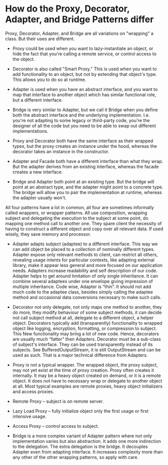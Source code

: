 # How do the Proxy, Decorator, Adapter, and Bridge Patterns differ

Proxy, Decorator, Adapter, and Bridge are all variations on "wrapping" a class. But their uses are different.

- Proxy could be used when you want to lazy-instantiate an object, or hide the fact that you're calling a remote service, or control access to the object.

- Decorator is also called "Smart Proxy." This is used when you want to add functionality to an object, but not by extending that object's type. This allows you to do so at runtime.

- Adapter is used when you have an abstract interface, and you want to map that interface to another object which has similar functional role, but a different interface.

- Bridge is very similar to Adapter, but we call it Bridge when you define both the abstract interface and the underlying implementation. I.e. you're not adapting to some legacy or third-party code, you're the designer of all the code but you need to be able to swap out different implementations.

- Proxy and Decorator both have the same interface as their wrapped types, but the proxy creates an instance under the hood, whereas the decorator takes an instance in the constructor.

- Adapter and Facade both have a different interface than what they wrap. But the adapter derives from an existing interface, whereas the facade creates a new interface.

- Bridge and Adapter both point at an existing type. But the bridge will point at an abstract type, and the adapter might point to a concrete type. The bridge will allow you to pair the implementation at runtime, whereas the adapter usually won't.

All four patterns have a lot in common, all four are sometimes informally called wrappers, or wrapper patterns. All use composition, wrapping subject and delegating the execution to the subject at some point, do mapping one method call to another one. They spare client the necessity of having to construct a different object and copy over all relevant data. If used wisely, they save memory and processor.

- Adapter adapts subject (adaptee) to a different interface. This way we can add object be placed to a collection of nominally different types. Adapter expose only relevant methods to client, can restrict all others, revealing usage intents for particular contexts, like adapting external library, make it appear less general and more focused on our application needs. Adapters increase readability and self description of our code. Adapter helps to get around limitation of only single inheritance. It can combine several adaptees under one envelope giving impression of multiple inheritance. Code wise, Adapter is “thin”. It should not add much code to the adaptee class, besides simply calling the adaptee method and occasional data conversions necessary to make such calls.

- Decorator not only delegate, not only maps one method to another, they do more, they modify behaviour of some subject methods, it can decide not call subject method at all, delegate to a different object, a helper object. Decorators typically add (transparently) functionality to wrapped object like logging, encryption, formatting, or compression to subject. This New functionality may bring a lot of new code. Hence, decorators are usually much “fatter” then Adapters. Decorator must be a sub-class of subject's interface. They can be used transparently instead of its subjects. See BufferedOutputStream, it is still OutputStream and can be used as such. That is a major technical difference from Adapters.

- Proxy is not a typical wrapper. The wrapped object, the proxy subject, may not yet exist at the time of proxy creation. Proxy often creates it internally. It may be a heavy object created on demand, or it is a remote object. It does not have to necessary wrap or delegate to another object at all. Most typical examples are remote proxies, heavy object initializers and access proxies.
- Remote Proxy – subject is on remote server.
- Lazy Load Proxy – fully initialize object only the first usage or first intensive usage.
- Access Proxy – control access to subject.

- Bridge is a more complex variant of Adapter pattern where not only implementation varies but also abstraction. It adds one more indirection to the delegation. The extra delegation is the bridge. It decouples Adapter even from adapting interface. It increases complexity more than any other of the other wrapping patterns, so apply with care.
